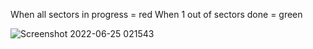 When all sectors in progress = red
When 1 out of sectors done = green

![Screenshot 2022-06-25 021543](https://user-images.githubusercontent.com/64557021/175761064-2bfd2f01-1f31-49bc-9419-94f870746c38.png)
